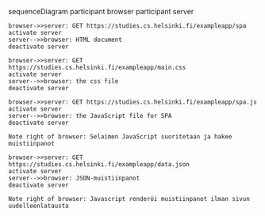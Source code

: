 sequenceDiagram
participant browser
participant server

    browser->>server: GET https://studies.cs.helsinki.fi/exampleapp/spa
    activate server
    server-->>browser: HTML document
    deactivate server

    browser->>server: GET https://studies.cs.helsinki.fi/exampleapp/main.css
    activate server
    server-->>browser: the css file
    deactivate server

    browser->>server: GET https://studies.cs.helsinki.fi/exampleapp/spa.js
    activate server
    server-->>browser: the JavaScript file for SPA
    deactivate server

    Note right of browser: Selaimen JavaScript suoritetaan ja hakee muistiinpanot

    browser->>server: GET https://studies.cs.helsinki.fi/exampleapp/data.json
    activate server
    server-->>browser: JSON-muistiinpanot
    deactivate server

    Note right of browser: Javascript renderöi muistiinpanot ilman sivun uudelleenlatausta
